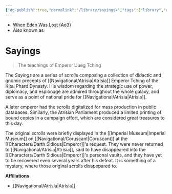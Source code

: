 ```yaml
---
{"dg-publish":true,"permalink":"/library/sayings/","tags":["library","unfinished"]}
---
```


- [When Eden Was Lost (Ao3)](https://archiveofourown.org/works/19334440/chapters/45992584)
- Also known as
# Sayings
>The teachings of Emperor Uueg Tching

The *Sayings* are a series of scrolls composing a collection of didactic and gnomic precepts of [[Navigational/Atrisia\|Atrisia]] Emperor Tching of the Kital Phard Dynasty. His wisdom regarding the strategic use of power, diplomacy, and espionage are admired throughout the whole galaxy, and serve as a point of national pride for [[Navigational/Atrisia\|Atrisia]]. 

A later emperor had the scrolls digitalized for mass production in public databases. Similarly, the Atrisian Parliament produced a limited printing of bound copies in a campaign effort, which are considered great treasures to this day. 

The original scrolls were briefly displayed in the [[Imperial Museum\|Imperial Museum]] on [[Navigational/Coruscant\|Coruscant]] at the [[Characters/Darth Sidious\|Emperor]]'s request. They were never returned to [[Navigational/Atrisia\|Atrisia]], said to have disappeared into the [[Characters/Darth Sidious\|Emperor]]'s personal vaults, and they have yet to be recovered even several years after his defeat. It is something of a mystery, where those original scrolls disapepared to. 

**Affiliations** 
- [[Navigational/Atrisia\|Atrisia]]